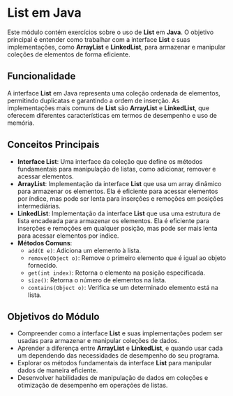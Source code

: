 # List em Java

Este módulo contém exercícios sobre o uso de **List** em **Java**. O objetivo principal é entender como trabalhar com a interface **List** e suas implementações, como **ArrayList** e **LinkedList**, para armazenar e manipular coleções de elementos de forma eficiente.

## Funcionalidade

A interface **List** em Java representa uma coleção ordenada de elementos, permitindo duplicatas e garantindo a ordem de inserção. As implementações mais comuns de **List** são **ArrayList** e **LinkedList**, que oferecem diferentes características em termos de desempenho e uso de memória.

## Conceitos Principais

- **Interface List**: Uma interface da coleção que define os métodos fundamentais para manipulação de listas, como adicionar, remover e acessar elementos.
- **ArrayList**: Implementação da interface **List** que usa um array dinâmico para armazenar os elementos. Ela é eficiente para acessar elementos por índice, mas pode ser lenta para inserções e remoções em posições intermediárias.
- **LinkedList**: Implementação da interface **List** que usa uma estrutura de lista encadeada para armazenar os elementos. Ela é eficiente para inserções e remoções em qualquer posição, mas pode ser mais lenta para acessar elementos por índice.
- **Métodos Comuns**:
  - `add(E e)`: Adiciona um elemento à lista.
  - `remove(Object o)`: Remove o primeiro elemento que é igual ao objeto fornecido.
  - `get(int index)`: Retorna o elemento na posição especificada.
  - `size()`: Retorna o número de elementos na lista.
  - `contains(Object o)`: Verifica se um determinado elemento está na lista.

## Objetivos do Módulo

- Compreender como a interface **List** e suas implementações podem ser usadas para armazenar e manipular coleções de dados.
- Aprender a diferença entre **ArrayList** e **LinkedList**, e quando usar cada um dependendo das necessidades de desempenho do seu programa.
- Explorar os métodos fundamentais da interface **List** para manipular dados de maneira eficiente.
- Desenvolver habilidades de manipulação de dados em coleções e otimização de desempenho em operações de listas.
